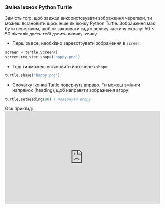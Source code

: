 ### Зміна іконок Python Turtle

Замість того, щоб завжди використовувати зображення черепахи, ти можеш встановити щось інше як іконку Python Turtle. Зображення має бути невеликим, щоб не закривати надто велику частину екрану: 50 × 50 пікселів дасть тобі досить велику іконку.

+ Перш за все, необхідно зареєструвати зображення в `screen`:

```python
screen = turtle.Screen()
screen.register_shape('happy.png') 
```

+ Тоді ти зможеш встановити його через `shape`:

```python
turtle.shape('happy.png')
```

+ Спочатку іконка Turtle повернута вправо. Ти можеш змінити напрямок (heading), щоб направити зображення вгору:

```python
turtle.setheading(90) # повернути вгору
```

Ось приклад: <iframe src="https://trinket.io/embed/python/5f68ef3fd7?start=result" width="100%" height="300" frameborder="0" marginwidth="0" marginheight="0" allowfullscreen></iframe>